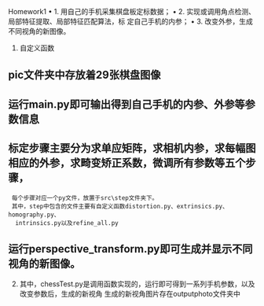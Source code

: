 Homework1
• 1. 用自己的手机采集棋盘板定标数据；
• 2. 实现或调用角点检测、局部特征提取、局部特征匹配算法，标
定自己手机的内参；
• 3. 改变外参，生成不同视角的新图像。

 1. 自定义函数
 ## pic文件夹中存放着29张棋盘图像
 ## 运行main.py即可输出得到自己手机的内参、外参等参数信息
 ##  标定步骤主要分为求单应矩阵，求相机内参，求每幅图相应的外参，求畸变矫正系数，微调所有参数等五个步骤，
     每个步骤对应一个py文件，放置于src\step文件夹下。
     其中，step中包含的文件主要有自定义函数distortion.py、extrinsics.py、homography.py、
      intrinsics.py以及refine_all.py
 ## 运行perspective_transform.py即可生成并显示不同视角的新图像。
 2. 其中，chessTest.py是调用函数实现的，运行即可得到一系列手机参数，以及改变参数后，生成的新视角
    生成的新视角图片存在outputphoto文件夹中